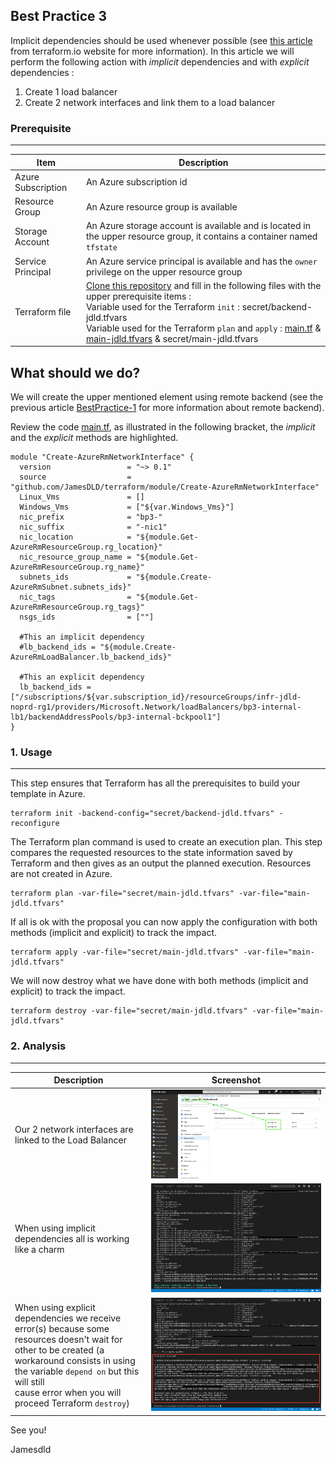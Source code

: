 

Best Practice 3
------------
Implicit dependencies should be used whenever possible (see [this article](https://www.terraform.io/intro/getting-started/dependencies.html) from terraform.io website for more information).
In this article we will perform the following action with *implicit* dependencies and with *explicit* dependencies : 
1. Create 1 load balancer
2. Create 2 network interfaces and link them to a load balancer


### Prerequisite
-----

| Item | Description |
| ------------- | ------------- |
| Azure Subscription | An Azure subscription id |
| Resource Group | An Azure resource group is available |
| Storage Account | An Azure storage account is available and is located in the upper resource group, it contains a container named `tfstate` |
| Service Principal | An Azure service principal is available and has the `owner` privilege on the upper resource group |
| Terraform file | [Clone this repository](https://github.com/JamesDLD/terraform/tree/master/Best-Practice/BestPractice-3) and fill in the following files with the upper prerequisite items : <br> Variable used for the Terraform `init` : secret/backend-jdld.tfvars <br> Variable used for the Terraform `plan` and `apply` : [main.tf](main.tf) & [main-jdld.tfvars](main-jdld.tfvars) & secret/main-jdld.tfvars |



What should we do?
------------
We will create the upper mentioned element using remote backend (see the previous article [BestPractice-1](../BestPractice-1) for more information about remote backend).

Review the code [main.tf](main.tf), as illustrated in the following bracket, the *implicit* and the *explicit* methods are highlighted.
```hcl
module "Create-AzureRmNetworkInterface" {
  version                 = "~> 0.1"
  source                  = "github.com/JamesDLD/terraform/module/Create-AzureRmNetworkInterface"
  Linux_Vms               = []                                                                    
  Windows_Vms             = ["${var.Windows_Vms}"]                                                
  nic_prefix              = "bp3-"
  nic_suffix              = "-nic1"
  nic_location            = "${module.Get-AzureRmResourceGroup.rg_location}"
  nic_resource_group_name = "${module.Get-AzureRmResourceGroup.rg_name}"
  subnets_ids             = "${module.Create-AzureRmSubnet.subnets_ids}"
  nic_tags                = "${module.Get-AzureRmResourceGroup.rg_tags}"
  nsgs_ids                = [""]

  #This an implicit dependency
  #lb_backend_ids = "${module.Create-AzureRmLoadBalancer.lb_backend_ids}"

  #This an explicit dependency                 
  lb_backend_ids = ["/subscriptions/${var.subscription_id}/resourceGroups/infr-jdld-noprd-rg1/providers/Microsoft.Network/loadBalancers/bp3-internal-lb1/backendAddressPools/bp3-internal-bckpool1"]
}
```



### 1. Usage
-----

This step ensures that Terraform has all the prerequisites to build your template in Azure.
```hcl
terraform init -backend-config="secret/backend-jdld.tfvars" -reconfigure
```

The Terraform plan command is used to create an execution plan.
This step compares the requested resources to the state information saved by Terraform and then gives as an output the planned execution. Resources are not created in Azure.
```hcl
terraform plan -var-file="secret/main-jdld.tfvars" -var-file="main-jdld.tfvars"
```

If all is ok with the proposal you can now apply the configuration with both methods (implicit and explicit) to track the impact.
```hcl
terraform apply -var-file="secret/main-jdld.tfvars" -var-file="main-jdld.tfvars"
```

We will now destroy what we have done with both methods (implicit and explicit) to track the impact.
```hcl
terraform destroy -var-file="secret/main-jdld.tfvars" -var-file="main-jdld.tfvars"
```

### 2. Analysis
-----

| Description | Screenshot |
| ------------- | ------------- |
| Our 2 network interfaces are linked to the Load Balancer | ![done](image/done.png) |
| When using implicit dependencies all is working like a charm | ![implicit](image/implicit.png) |
| When using explicit dependencies we receive error(s) because some resources doesn't wait for <br> other to be created (a workaround consists in using the variable `depend on` but this will still <br> cause error when you will proceed Terraform `destroy`) | ![explicit](image/explicit.png) |


See you!

Jamesdld
